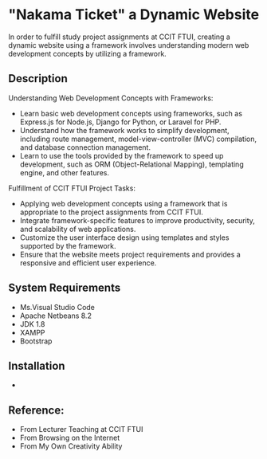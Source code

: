 # "Nakama Ticket" a Dynamic Website
In order to fulfill study project assignments at CCIT FTUI, creating a dynamic website using a framework involves understanding modern web development concepts by utilizing a framework.

## Description
Understanding Web Development Concepts with Frameworks:
- Learn basic web development concepts using frameworks, such as Express.js for Node.js, Django for Python, or Laravel for PHP.
- Understand how the framework works to simplify development, including route management, model-view-controller (MVC) compilation, and database connection management.
- Learn to use the tools provided by the framework to speed up development, such as ORM (Object-Relational Mapping), templating engine, and other features.

Fulfillment of CCIT FTUI Project Tasks:
- Applying web development concepts using a framework that is appropriate to the project assignments from CCIT FTUI.
- Integrate framework-specific features to improve productivity, security, and scalability of web applications.
- Customize the user interface design using templates and styles supported by the framework.
- Ensure that the website meets project requirements and provides a responsive and efficient user experience.

## System Requirements
- Ms.Visual Studio Code
- Apache Netbeans 8.2
- JDK 1.8
- XAMPP
- Bootstrap

## Installation
- 

## Reference:
- From Lecturer Teaching at CCIT FTUI
- From Browsing on the Internet
- From My Own Creativity Ability


